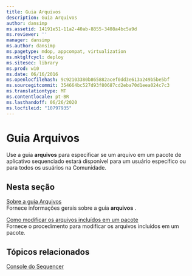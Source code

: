 ```yaml
---
title: Guia Arquivos
description: Guia Arquivos
author: dansimp
ms.assetid: 14191e51-11a2-40ab-8855-3408a4bc5a9d
ms.reviewer: ''
manager: dansimp
ms.author: dansimp
ms.pagetype: mdop, appcompat, virtualization
ms.mktglfcycl: deploy
ms.sitesec: library
ms.prod: w10
ms.date: 06/16/2016
ms.openlocfilehash: 9c92103380b865882acef0dd3e613a249b5be5bf
ms.sourcegitcommit: 354664bc527d93f80687cd2eba70d1eea024c7c3
ms.translationtype: MT
ms.contentlocale: pt-BR
ms.lasthandoff: 06/26/2020
ms.locfileid: "10797935"
---
```

# Guia Arquivos


Use a guia **arquivos** para especificar se um arquivo em um pacote de aplicativo sequenciado estará disponível para um usuário específico ou para todos os usuários na Comunidade.

## Nesta seção


<a href="" id="about-the-files-tab"></a>[Sobre a guia Arquivos](about-the-files-tab.md)  
Fornece informações gerais sobre a guia **arquivos** .

<a href="" id="how-to-modify-the-files-included-in-a-package"></a>[Como modificar os arquivos incluídos em um pacote](how-to-modify-the-files-included-in-a-package.md)  
Fornece o procedimento para modificar os arquivos incluídos em um pacote.

## Tópicos relacionados


[Console do Sequencer](sequencer-console.md)

 

 





